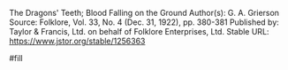 The Dragons' Teeth; Blood Falling on the Ground Author(s): G. A. Grierson Source: Folklore, Vol. 33, No. 4 (Dec. 31, 1922), pp. 380-381 Published by: Taylor & Francis, Ltd. on behalf of Folklore Enterprises, Ltd. Stable URL: https://www.jstor.org/stable/1256363

#fill 